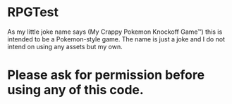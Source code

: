 # RPGTest
As my little joke name says (My Crappy Pokemon Knockoff Game™) this is intended to be a Pokemon-style game. 
The name is just a joke and I do not intend on using any assets but my own.
# Please ask for permission before using any of this code. 
